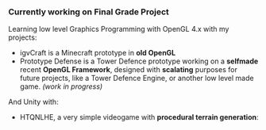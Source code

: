 ### Currently working on Final Grade Project

Learning low level Graphics Programming with OpenGL 4.x with my projects:
- igvCraft is a Minecraft prototype in **old OpenGL**
- Prototype Defense is a Tower Defence prototype working on a **selfmade** recent **OpenGL Framework**, designed with **scalating** purposes for future projects, like a Tower Defence Engine, or another low level made game. *(work in progress)*

And Unity with:
- HTQNLHE, a very simple videogame with **procedural terrain generation**:
